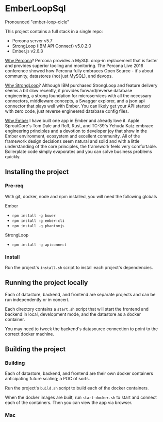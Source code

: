 # EmberLoopSql

Pronounced "ember-loop-cicle"

This project contains a full stack in a single repo:

- Percona server v5.7
- StrongLoop (IBM API Connect) v5.0.2.0
- Ember.js v2.6.3

[Why Percona](https://www.percona.com/software/mysql-database/percona-server)? Percona provides a MySQL drop-in replacement that is faster and provides superior tooling and monitoring. The Percona Live 2016 conference showed how Percona fully embraces Open Source - it's about community, datastores (not just MySQL), and devops.

[Why StrongLoop](https://strongloop.com/)? Although IBM purchased StrongLoop and feature delivery seems a bit slow recently, it provides forward/reverse database engineering, a strong foundation for microservices with all the necessary connectors, middleware concepts, a Swagger explorer, and a json:api connector that plays well with Ember. You can likely get your API started with zero code, just reverse engineered database config files.

[Why Ember](https://ember-cli.com/) I have built one app in Ember and already love it. Apple SproutCore's Tom Dale and RoR, Rust, and TC-39's Yehuda Katz embrace engineering principles and a devotion to developer joy that show in the Ember environment, ecosystem and excellent community. All of the framework design decisions seem natural and solid and with a little understanding of the core principles, the framework feels very comfortable. Boilerplate code simply evaporates and you can solve business problems quickly.

## Installing the project

### Pre-req

With git, docker, node and npm installed, you will need the following globals

Ember

- `npm install -g bower`
- `npm install -g ember-cli`
- `npm install -g phantomjs`

StrongLoop

- `npm install -g apiconnect`

### Install

Run the project's `install.sh` script to install each project's dependencies.

## Running the project locally

Each of datastore, backend, and frontend are separate projects and can be run independently or in concert.

Each directory contains a `start.sh` script that will start the frontend and backend in local, development mode, and the datastore as a docker container. 

You may need to tweek the backend's datasource connection to point to the correct docker machine.

## Building the project

### Building

Each of datastore, backend, and frontend are their own docker containers anticipating future scaling; a POC of sorts.

Run the project's `build.sh` script to build each of the docker containers.

When the docker images are built, run `start-docker.sh` to start and connect each of the containers. Then you can view the app via browser.

### Mac




